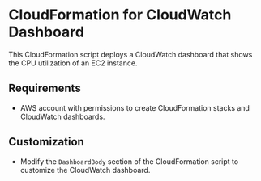 # CloudFormation for CloudWatch Dashboard

This CloudFormation script deploys a CloudWatch dashboard that shows the CPU utilization of an EC2 instance.

## Requirements

- AWS account with permissions to create CloudFormation stacks and CloudWatch dashboards.

## Customization

- Modify the `DashboardBody` section of the CloudFormation script to customize the CloudWatch dashboard.

